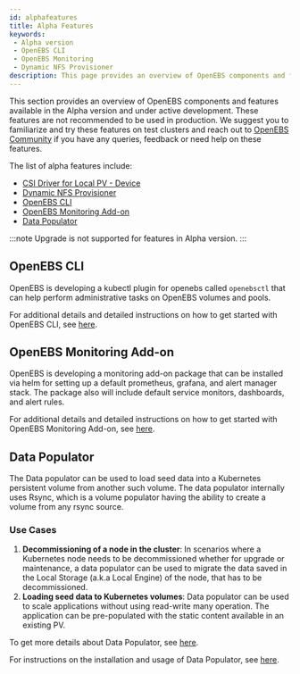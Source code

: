 ```yaml
---
id: alphafeatures
title: Alpha Features
keywords: 
 - Alpha version
 - OpenEBS CLI
 - OpenEBS Monitoring
 - Dynamic NFS Provisioner
description: This page provides an overview of OpenEBS components and features that are present in the Alpha version and are under active development. These features are not recommended to be used in production.
---
```


This section provides an overview of OpenEBS components and features available in the Alpha version and under active development. These features are not recommended to be used in production. We suggest you to familiarize and try these features on test clusters and reach out to [OpenEBS Community](../../../community.md) if you have any queries, feedback or need help on these features.

The list of alpha features include:
- [CSI Driver for Local PV - Device](#csi-driver-for-local-pv-device)
- [Dynamic NFS Provisioner](#dynamic-nfs-provisioner)
- [OpenEBS CLI](#openebs-cli)
- [OpenEBS Monitoring Add-on](#openebs-monitoring-add-on)
- [Data Populator](#data-populator)

:::note
Upgrade is not supported for features in Alpha version.
:::

## OpenEBS CLI

OpenEBS is developing a kubectl plugin for openebs called `openebsctl` that can help perform administrative tasks on OpenEBS volumes and pools. 

For additional details and detailed instructions on how to get started with OpenEBS CLI, see [here](https://github.com/openebs/openebsctl).

## OpenEBS Monitoring Add-on

OpenEBS is developing a monitoring add-on package that can be installed via helm for setting up a default prometheus, grafana, and alert manager stack. The package also will include default service monitors, dashboards, and alert rules. 

For additional details and detailed instructions on how to get started with OpenEBS Monitoring Add-on, see [here](https://github.com/openebs/monitoring).

## Data Populator

The Data populator can be used to load seed data into a Kubernetes persistent volume from another such volume. The data populator internally uses Rsync, which is a volume populator having the ability to create a volume from any rsync source.

### Use Cases

1. <b>Decommissioning of a node in the cluster</b>: In scenarios where a Kubernetes node needs to be decommissioned whether for upgrade or maintenance, a data populator can be used to migrate the data saved in the Local Storage (a.k.a Local Engine) of the node, that has to be decommissioned. 
2. <b>Loading seed data to Kubernetes volumes</b>: Data populator can be used to scale applications without using read-write many operation. The application can be pre-populated with the static content available in an existing PV.

To get more details about Data Populator, see [here](https://github.com/openebs/data-populator#data-populator).

For instructions on the installation and usage of Data Populator, see [here](https://github.com/openebs/data-populator#install). 
